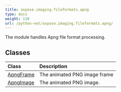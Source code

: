 ```yaml
---
title: aspose.imaging.fileformats.apng
type: docs
weight: 110
url: /python-net/aspose.imaging.fileformats.apng/
---
```



The module handles Apng file format processing.

## **Classes**
| **Class** | **Description** |
| :- | :- |
| [ApngFrame](/imaging/python-net/aspose.imaging.fileformats.apng/apngframe/) | The animated PNG image frame |
| [ApngImage](/imaging/python-net/aspose.imaging.fileformats.apng/apngimage/) | The animated PNG image. |
